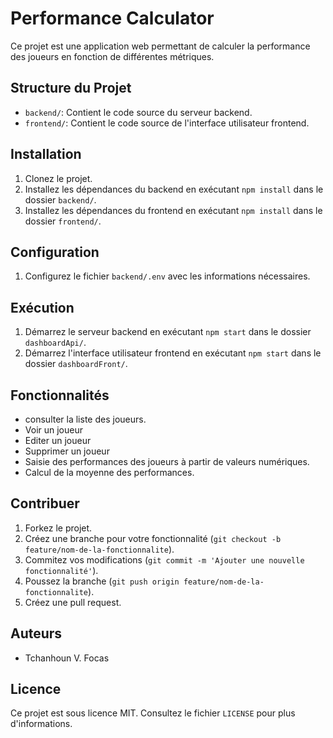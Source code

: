 # Performance Calculator

Ce projet est une application web permettant de calculer la performance des joueurs en fonction de différentes métriques.

## Structure du Projet

- `backend/`: Contient le code source du serveur backend.
- `frontend/`: Contient le code source de l'interface utilisateur frontend.

## Installation

1. Clonez le projet.
2. Installez les dépendances du backend en exécutant `npm install` dans le dossier `backend/`.
3. Installez les dépendances du frontend en exécutant `npm install` dans le dossier `frontend/`.

## Configuration

1. Configurez le fichier `backend/.env` avec les informations nécessaires.

## Exécution

1. Démarrez le serveur backend en exécutant `npm start` dans le dossier `dashboardApi/`.
2. Démarrez l'interface utilisateur frontend en exécutant `npm start` dans le dossier `dashboardFront/`.

## Fonctionnalités
- consulter la liste des joueurs.
- Voir un joueur
- Editer un joueur
- Supprimer un joueur
- Saisie des performances des joueurs à partir de valeurs numériques.
- Calcul de la moyenne des performances.

## Contribuer

1. Forkez le projet.
2. Créez une branche pour votre fonctionnalité (`git checkout -b feature/nom-de-la-fonctionnalite`).
3. Commitez vos modifications (`git commit -m 'Ajouter une nouvelle fonctionnalité'`).
4. Poussez la branche (`git push origin feature/nom-de-la-fonctionnalite`).
5. Créez une pull request.

## Auteurs

- Tchanhoun V. Focas

## Licence

Ce projet est sous licence MIT. Consultez le fichier `LICENSE` pour plus d'informations.
